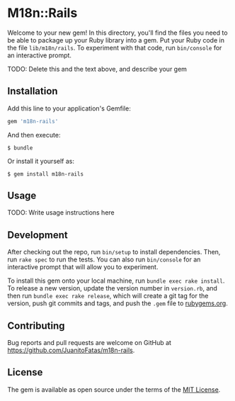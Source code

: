 # M18n::Rails

Welcome to your new gem! In this directory, you'll find the files you need to be able to package up your Ruby library into a gem. Put your Ruby code in the file `lib/m18n/rails`. To experiment with that code, run `bin/console` for an interactive prompt.

TODO: Delete this and the text above, and describe your gem

## Installation

Add this line to your application's Gemfile:

```ruby
gem 'm18n-rails'
```

And then execute:

    $ bundle

Or install it yourself as:

    $ gem install m18n-rails

## Usage

TODO: Write usage instructions here

## Development

After checking out the repo, run `bin/setup` to install dependencies. Then, run `rake spec` to run the tests. You can also run `bin/console` for an interactive prompt that will allow you to experiment.

To install this gem onto your local machine, run `bundle exec rake install`. To release a new version, update the version number in `version.rb`, and then run `bundle exec rake release`, which will create a git tag for the version, push git commits and tags, and push the `.gem` file to [rubygems.org](https://rubygems.org).

## Contributing

Bug reports and pull requests are welcome on GitHub at https://github.com/JuanitoFatas/m18n-rails.

## License

The gem is available as open source under the terms of the [MIT License](https://opensource.org/licenses/MIT).

